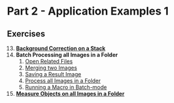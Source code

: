 # Part 2 - Application Examples 1

## Exercises

13. **[Background Correction on a Stack ](./ex/ex13-01.md)**
13. **Batch Processing all Images in a Folder**
    1. [Open Related Files](./ex/ex14-01.md)
    1. [Merging two Images](./ex/ex14-02.md)
    1. [Saving a Result Image](./ex/ex14-03.md)
    1. [Process all Images in a Folder](./ex/ex14-04.md)
    1. [Running a Macro in Batch-mode](./ex/ex14-05.md)  
13. **[Measure Objects on all Images in a Folder ](./ex/ex15-01.md)**
